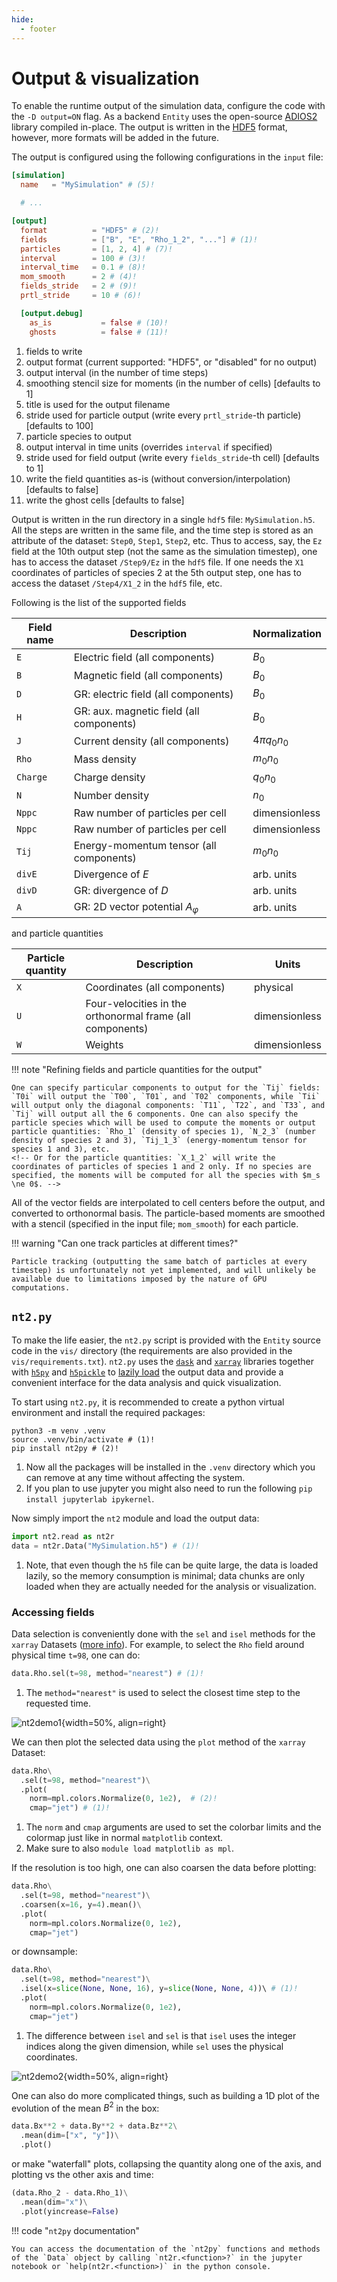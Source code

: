 ```yaml
---
hide:
  - footer
---
```


# Output & visualization

To enable the runtime output of the simulation data, configure the code with the `-D output=ON` flag. As a backend `Entity` uses the open-source [ADIOS2](https://github.com/ornladios/ADIOS2) library compiled in-place. The output is written in the [HDF5](https://adios2.readthedocs.io/en/latest/engines/engines.html#hdf5) format, however, more formats will be added in the future. 

The output is configured using the following configurations in the `input` file:

```toml
[simulation]
  name   = "MySimulation" # (5)!

  # ...

[output]
  format          = "HDF5" # (2)!
  fields          = ["B", "E", "Rho_1_2", "..."] # (1)!
  particles       = [1, 2, 4] # (7)!
  interval        = 100 # (3)!
  interval_time   = 0.1 # (8)!
  mom_smooth      = 2 # (4)!
  fields_stride   = 2 # (9)!
  prtl_stride     = 10 # (6)!

  [output.debug]
    as_is           = false # (10)!
    ghosts          = false # (11)!
```

1. fields to write
2. output format (current supported: "HDF5", or "disabled" for no output)
3. output interval (in the number of time steps)
4. smoothing stencil size for moments (in the number of cells) [defaults to 1]
5. title is used for the output filename
6. stride used for particle output (write every `prtl_stride`-th particle) [defaults to 100]
7. particle species to output
8. output interval in time units (overrides `interval` if specified)
9. stride used for field output (write every `fields_stride`-th cell) [defaults to 1]
10. write the field quantities as-is (without conversion/interpolation) [defaults to false]
11. write the ghost cells [defaults to false]

Output is written in the run directory in a single `hdf5` file: `MySimulation.h5`. All the steps are written in the same file, and the time step is stored as an attribute of the dataset: `Step0`, `Step1`, `Step2`, etc. Thus to access, say, the `Ez` field at the 10th output step (not the same as the simulation timestep), one has to access the dataset `/Step9/Ez` in the `hdf5` file. If one needs the `X1` coordinates of particles of species 2 at the 5th output step, one has to access the dataset `/Step4/X1_2` in the `hdf5` file, etc.

Following is the list of the supported fields

| Field name | Description                              | Normalization  |
| ---------- | ---------------------------------------- | -------------- |
| `E`        | Electric field (all components)          | $B_0$          |
| `B`        | Magnetic field (all components)          | $B_0$          |
| `D`        | GR: electric field (all components)      | $B_0$          |
| `H`        | GR: aux. magnetic field (all components) | $B_0$          |
| `J`        | Current density (all components)         | $4\pi q_0 n_0$ |
| `Rho`      | Mass density                             | $m_0 n_0$      |
| `Charge`   | Charge density                           | $q_0 n_0$      |
| `N`        | Number density                           | $n_0$          |
| `Nppc`     | Raw number of particles per cell         | dimensionless  |
| `Nppc`     | Raw number of particles per cell         | dimensionless  |
| `Tij`      | Energy-momentum tensor (all components)  | $m_0 n_0$      |
| `divE`     | Divergence of $E$                        | arb. units     |
| `divD`     | GR: divergence of $D$                    | arb. units     |
| `A`        | GR: 2D vector potential $A_\varphi$      | arb. units     |

and particle quantities

| Particle quantity | Description                                               | Units         |
| ----------------- | --------------------------------------------------------- | ------------- |
| `X`               | Coordinates (all components)                              | physical      |
| `U`               | Four-velocities in the orthonormal frame (all components) | dimensionless |
| `W`               | Weights                                                   | dimensionless |

!!! note "Refining fields and particle quantities for the output"

    One can specify particular components to output for the `Tij` fields: `T0i` will output the `T00`, `T01`, and `T02` components, while `Tii` will output only the diagonal components: `T11`, `T22`, and `T33`, and `Tij` will output all the 6 components. One can also specify the particle species which will be used to compute the moments or output particle quantities: `Rho_1` (density of species 1), `N_2_3` (number density of species 2 and 3), `Tij_1_3` (energy-momentum tensor for species 1 and 3), etc. 
    <!-- Or for the particle quantities: `X_1_2` will write the coordinates of particles of species 1 and 2 only. If no species are specified, the moments will be computed for all the species with $m_s \ne 0$. -->

All of the vector fields are interpolated to cell centers before the output, and converted to orthonormal basis. The particle-based moments are smoothed with a stencil (specified in the input file; `mom_smooth`) for each particle.

!!! warning "Can one track particles at different times?"

    Particle tracking (outputting the same batch of particles at every timestep) is unfortunately not yet implemented, and will unlikely be available due to limitations imposed by the nature of GPU computations.

## `nt2.py`

To make the life easier, the `nt2.py` script is provided with the `Entity` source code in the `vis/` directory (the requirements are also provided in the `vis/requirements.txt`). `nt2.py` uses the [`dask`](https://docs.dask.org/en/stable/) and [`xarray`](https://docs.xarray.dev/en/stable/) libraries together with [`h5py`](https://pypi.org/project/h5py/) and [`h5pickle`](https://github.com/DaanVanVugt/h5pickle) to [lazily load](https://en.wikipedia.org/wiki/Lazy_loading) the output data and provide a convenient interface for the data analysis and quick visualization. 

To start using `nt2.py`, it is recommended to create a python virtual environment and install the required packages:

```shell
python3 -m venv .venv
source .venv/bin/activate # (1)!
pip install nt2py # (2)!
```

1. Now all the packages will be installed in the `.venv` directory which you can remove at any time without affecting the system.
2. If you plan to use jupyter you might also need to run the following `pip install jupyterlab ipykernel`.

Now simply import the `nt2` module and load the output data:

```python
import nt2.read as nt2r
data = nt2r.Data("MySimulation.h5") # (1)!
```

1. Note, that even though the `h5` file can be quite large, the data is loaded lazily, so the memory consumption is minimal; data chunks are only loaded when they are actually needed for the analysis or visualization.

### Accessing fields

Data selection is conveniently done with the `sel` and `isel` methods for the `xarray` Datasets ([more info](https://docs.xarray.dev/en/stable/user-guide/indexing.html)). For example, to select the `Rho` field around physical time `t=98`, one can do:

```python
data.Rho.sel(t=98, method="nearest") # (1)!
```

1. The `method="nearest"` is used to select the closest time step to the requested time.

![nt2demo1](../assets/images/howto/nt2-demo-1.png){width=50%, align=right} 

We can then plot the selected data using the `plot` method of the `xarray` Dataset:

```python
data.Rho\
  .sel(t=98, method="nearest")\
  .plot(
    norm=mpl.colors.Normalize(0, 1e2),  # (2)!
    cmap="jet") # (1)!
```

1. The `norm` and `cmap` arguments are used to set the colorbar limits and the colormap just like in normal `matplotlib` context.
2. Make sure to also `module load matplotlib as mpl`.

If the resolution is too high, one can also coarsen the data before plotting:

```python
data.Rho\
  .sel(t=98, method="nearest")\
  .coarsen(x=16, y=4).mean()\
  .plot(
    norm=mpl.colors.Normalize(0, 1e2),
    cmap="jet")
```

or downsample:

```python
data.Rho\
  .sel(t=98, method="nearest")\
  .isel(x=slice(None, None, 16), y=slice(None, None, 4))\ # (1)!
  .plot(
    norm=mpl.colors.Normalize(0, 1e2),
    cmap="jet")
```

1. The difference between `isel` and `sel` is that `isel` uses the integer indices along the given dimension, while `sel` uses the physical coordinates.

![nt2demo2](../assets/images/howto/nt2-demo-2.png){width=50%, align=right} 

One can also do more complicated things, such as building a 1D plot of the evolution of the mean $B^2$ in the box:

```python
data.Bx**2 + data.By**2 + data.Bz**2\
  .mean(dim=["x", "y"])\
  .plot()
```

or make "waterfall" plots, collapsing the quantity along one of the axis, and plotting vs the other axis and time:

```python
(data.Rho_2 - data.Rho_1)\
  .mean(dim="x")\
  .plot(yincrease=False)
```


!!! code "`nt2py` documentation"

    You can access the documentation of the `nt2py` functions and methods of the `Data` object by calling `nt2r.<function>?` in the jupyter notebook or `help(nt2r.<function>)` in the python console.
<!-- 
### Accessing particles

Particles are stored in the same `data` object and are lazily preloaded when one calls `nt2.Data(...)`, as we did above. To access the particle data, use `data.particles`, which returns a python dictionary where the key is particles species index, and the value is an `xarray` Dataset with the particle data. For example, to access the `x` and `y` coordinates of the first species, one can do:

```python
data.particles[1].x
data.particles[1].y
```

The shape of the returned dataset is number of particles times the number of time steps. To select the data at a specific time step, one can use the same `sel` or `isel` methods mentioned above. For example, to access the 10-th output timestep of the 3-rd species, one can do:

```python
data.particles[3].isel(t=10).x
```

![nt2demo3](../assets/images/howto/nt2-demo-3.png){width=50%, align=right} 

Scatter plotting the particles on a 2D plane is quite easy, since `xarray` has a built-in `plot.scatter` method:

```python
species_3 = data.particles[3]
species_4 = data.particles[4]

species_3.isel(t=-1)\
  .plot.scatter(x="x", y="y", 
                label=species_3.attrs["label"])
species_4.isel(t=-1)\
  .plot.scatter(x="x", y="y", 
                label=species_4.attrs["label"])
```

!!! code "`isel` indexing"

    `isel(t=-1)` selects the last time step.

![nt2demo4](../assets/images/howto/nt2-demo-4.png){width=50%, align=right} 

Or one can plot the same in phase space:

```python
species_3.isel(t=-1)\
  .plot.scatter(x="ux", y="uy", 
                label=species_3.attrs["label"])
species_4.isel(t=-1)\
  .plot.scatter(x="ux", y="uy", 
                label=species_4.attrs["label"])
```

-->